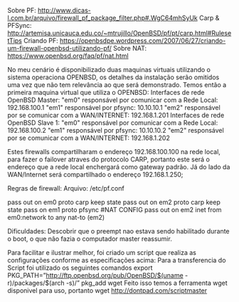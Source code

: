 Sobre PF: http://www.dicas-l.com.br/arquivo/firewall_pf_package_filter.php#.WgC64mhSyUk
Carp & PFSync: http://artemisa.unicauca.edu.co/~mtrujillo/OpenBSD/pf/pt/carp.html#RulesetTips
Criando PF: https://openbsdpe.wordpress.com/2007/06/27/criando-um-firewall-openbsd-utilizando-pf/
Sobre NAT: https://www.openbsd.org/faq/pf/nat.html

No meu cenário é disponibilizado duas maquinas virtuais utilizando o sistema operaciona OPENBSD,
os detalhes da instalação serão omitidos uma vez que não tem relevância ao que será demonstrado.
Temos então a primeira maquina virtual que utiliza o OPENBSD:
Interfaces de rede OpenBSD Master:
"em0" responsável por comunicar com a Rede Local: 	192.168.100.1
"em1" responsável por pfsync:			  	10.10.10.1
"em2" responsável por se comunicar com a WAN/INTERNET:  192.168.1.201
Interfaces de rede OpenBSD Slave 1:
"em0" responsável por comunicar com a Rede Local: 	192.168.100.2
"em1" responsável por pfsync:			  	10.10.10.2
"em2" responsável por se comunicar com a WAN/INTERNET:  192.168.1.202

Estes firewalls compartilharam o endereço 192.168.100.100 na rede local, para fazer o failover
atraves do protocolo CARP, portanto este será o endereço que a rede local enchergará como gateway padrão.
Já do lado da WAN/Internet será compartilhado o endereço 192.168.1.250;

Regras de firewall:
Arquivo: /etc/pf.conf

pass out on em0 proto carp keep state
pass out on em2 proto carp keep state
pass on em1 proto pfsync
#NAT CONFIG
pass out on em2 inet from em0:network to any nat-to (em2)

Dificuldades:
Descobrir que o preempt nao estava sendo habilitado durante o boot, o que não fazia o computador master reassumir.

Para facilitar e ilustrar melhor, foi criado um script que realiza as configurações conforme as especificações acima:
Para a transferencia do Script foi utilizado os seguintes comandos
export PKG_PATH=”http://ftp.openbsd.org/pub/OpenBSD/$(uname -r)/packages/$(arch -s)/”
pkg_add wget
Feito isso temos a ferramenta wget disponivel para uso, portanto
wget http://dontpad.com/scriptmaster

